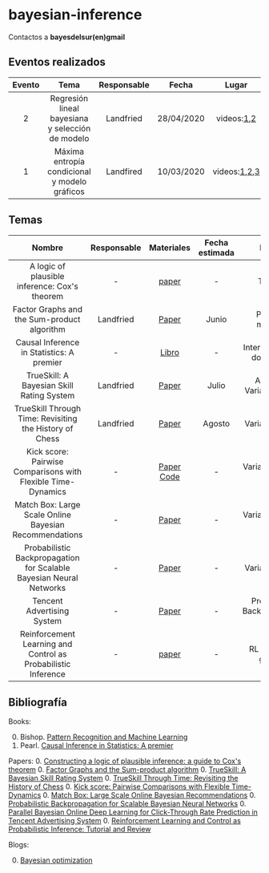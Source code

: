 # bayesian-inference

Contactos a **bayesdelsur(en)gmail**

## Eventos realizados

| Evento  | Tema  | Responsable  | Fecha | Lugar | Materiales | Release |
|:-:|:-:|:-:|:-:|:-:|:-:|:-:|
| 2 | Regresión lineal bayesiana y selección de modelo |  Landfried |  28/04/2020 | videos:[1](https://github.com/BayesDeLasProvinciasUnidasDelSur/seminario/releases/download/v2020.1.2/clase1_0.mp4),[2](https://github.com/BayesDeLasProvinciasUnidasDelSur/seminario/releases/download/v2020.1.2/clase1_1.mp4) | | [v2020.1.2](https://github.com/BayesDeLasProvinciasUnidasDelSur/seminario/releases/tag/v2020.1.2) |
| 1 | Máxima entropía condicional y modelo gráficos | Landfired | 10/03/2020 | videos:[1](https://github.com/BayesDeLasProvinciasUnidasDelSur/seminario/releases/download/v2020.1.1/clase1_0.mp4),[2](https://github.com/BayesDeLasProvinciasUnidasDelSur/seminario/releases/download/v2020.1.1/clase1_1.mp4),[3](https://github.com/BayesDeLasProvinciasUnidasDelSur/seminario/releases/download/v2020.1.1/clase1_2.mp4)  | [Charla]() [Practica]()| [v2020.1.1](https://github.com/BayesDeLasProvinciasUnidasDelSur/seminario/releases/tag/v2020.1.2) | 

## Temas

| Nombre  | Responsable  | Materiales | Fecha estimada | Método |
|:-:|:-:|:-:|:-:|:-:|
| A logic of plausible inference: Cox's theorem| - | [paper](https://www.sciencedirect.com/science/article/pii/S0888613X03000513)| - | Teorema |
| Factor Graphs and the Sum-product algorithm | Landfried | [Paper](https://ieeexplore.ieee.org/document/910572) | Junio | Pasaje de mensajes |
| Causal Inference in Statistics: A premier | - | [Libro](http://gen.lib.rus.ec/) | - | Intervenciones y do-calculus |
| TrueSkill: A Bayesian Skill Rating System | Landfried | [Paper](https://papers.nips.cc/paper/3079-trueskilltm-a-bayesian-skill-rating-system) | Julio | Analítico y Variacional (EP) |
| TrueSkill Through Time: Revisiting the History of Chess | Landfried | [Paper](https://papers.nips.cc/paper/3331-trueskill-through-time-revisiting-the-history-of-chess) | Agosto |  Variacional (EP)|
|Kick score: Pairwise Comparisons with Flexible Time-Dynamics| - | [Paper](https://arxiv.org/abs/1903.07746) [Code](https://github.com/lucasmaystre/kickscore) | - | Variacional (EP y VB) |
| Match Box: Large Scale Online Bayesian Recommendations | -  | [Paper](https://www.microsoft.com/en-us/research/wp-content/uploads/2009/01/www09.pdf) | - |  Variacional (EP y VB)|
| Probabilistic Backpropagation for Scalable Bayesian Neural Networks | - |[Paper](http://proceedings.mlr.press/v37/hernandez-lobatoc15.html)| - | Variacional (EP) |
| Tencent Advertising System | - | [Paper](https://arxiv.org/abs/1707.00802) | - | Probabilistic Backpropagation (EP) |
| Reinforcement Learning and Control as Probabilistic Inference | - | [paper](https://arxiv.org/abs/1805.00909) | - | RL y modelos gráficos|


## Bibliografía

Books:

0. Bishop. [Pattern Recognition and Machine Learning](https://www.microsoft.com/en-us/research/publication/pattern-recognition-machine-learning/)
0. Pearl. [Causal Inference in Statistics: A premier](http://gen.lib.rus.ec/)

Papers:
0. [Constructing a logic of plausible inference: a guide to Cox's theorem](https://www.sciencedirect.com/science/article/pii/S0888613X03000513)
0. [Factor Graphs and the Sum-product algorithm](https://ieeexplore.ieee.org/document/910572)
0. [TrueSkill: A Bayesian Skill Rating System](https://papers.nips.cc/paper/3079-trueskilltm-a-bayesian-skill-rating-system)
0. [TrueSkill Through Time: Revisiting the History of Chess](https://papers.nips.cc/paper/3331-trueskill-through-time-revisiting-the-history-of-chess)
0. [Kick score: Pairwise Comparisons with Flexible Time-Dynamics](https://arxiv.org/abs/1903.07746)
0. [Match Box: Large Scale Online Bayesian Recommendations](https://www.microsoft.com/en-us/research/wp-content/uploads/2009/01/www09.pdf)
0. [Probabilistic Backpropagation for Scalable Bayesian Neural Networks](http://proceedings.mlr.press/v37/hernandez-lobatoc15.html)
0. [Parallel Bayesian Online Deep Learning for Click-Through Rate Prediction in Tencent Advertising System](https://arxiv.org/abs/1707.00802)
0. [Reinforcement Learning and Control as Probabilistic Inference: Tutorial and Review](https://arxiv.org/abs/1805.00909)

Blogs:

0. [Bayesian optimization](https://distill.pub/2020/bayesian-optimization/) 

